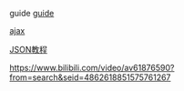 guide [guide](https://www.baeldung.com/jackson)

[ajax](https://www.bilibili.com/video/av76614890?from=search&seid=11468579915502237235)


[JSON教程](http://tutorials.jenkov.com/java-json/index.html) 


https://www.bilibili.com/video/av61876590?from=search&seid=4862618851575761267
